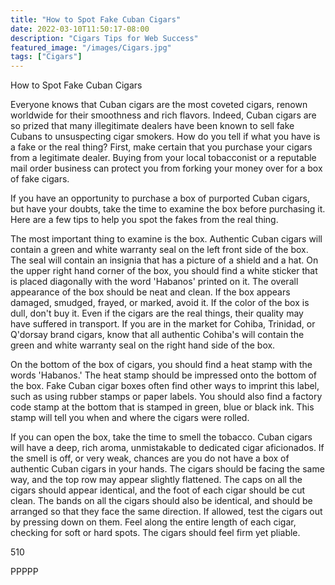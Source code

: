 ```yaml
---
title: "How to Spot Fake Cuban Cigars"
date: 2022-03-10T11:50:17-08:00
description: "Cigars Tips for Web Success"
featured_image: "/images/Cigars.jpg"
tags: ["Cigars"]
---
```


How to Spot Fake Cuban Cigars

Everyone knows that Cuban cigars are the most coveted cigars, renown worldwide for their smoothness and rich flavors.  Indeed, Cuban cigars are so prized that many illegitimate dealers have been known to sell fake Cubans to unsuspecting cigar smokers.  How do you tell if what you have is a fake or the real thing?  First, make certain that you purchase your cigars from a legitimate dealer.  Buying from your local tobacconist or a reputable mail order business can protect you from forking your money over for a box of fake cigars.  

If you have an opportunity to purchase a box of purported Cuban cigars, but have your doubts, take the time to examine the box before purchasing it.  Here are a few tips to help you spot the fakes from the real thing.

The most important thing to examine is the box.  Authentic Cuban cigars will contain a green and white warranty seal on the left front side of the box.  The seal will contain an insignia that has a picture of a shield and a hat.  On the upper right hand corner of the box, you should find a white sticker that is placed diagonally with the word 'Habanos' printed on it.  The overall appearance of the box should be neat and clean.  If the box appears damaged, smudged, frayed, or marked, avoid it.  If the color of the box is dull, don't buy it.  Even if the cigars are the real things, their quality may have suffered in transport.  If you are in the market for Cohiba, Trinidad, or Q'dorsay brand cigars, know that all authentic Cohiba's will contain the green and white warranty seal on the right hand side of the box.   

On the bottom of the box of cigars, you should find a heat stamp with the words 'Habanos.'  The heat stamp should be impressed onto the bottom of the box.  Fake Cuban cigar boxes often find other ways to imprint this label, such as using rubber stamps or paper labels.  You should also find a factory code stamp at the bottom that is stamped in green, blue or black ink.  This stamp will tell you when and where the cigars were rolled.  

If you can open the box, take the time to smell the tobacco.  Cuban cigars will have a deep, rich aroma, unmistakable to dedicated cigar aficionados.  If the smell is off, or very weak, chances are you do not have a box of authentic Cuban cigars in your hands.    The cigars should be facing the same way, and the top row may appear slightly flattened.  The caps on all the cigars should appear identical, and the foot of each cigar should be cut clean.  The bands on all the cigars should also be identical, and should be arranged so that they face the same direction.  If allowed, test the cigars out by pressing down on them.  Feel along the entire length of each cigar, checking for soft or hard spots.  The cigars should feel firm yet pliable.  

510

PPPPP

